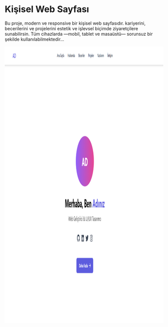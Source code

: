 # Kişisel Web Sayfası

Bu proje, modern ve responsive bir kişisel web sayfasıdır. kariyerini, becerilerini ve projelerini estetik ve işlevsel biçimde ziyaretçilere sunabilirsin.
Tüm cihazlarda —mobil, tablet ve masaüstü— sorunsuz bir şekilde kullanılabilmektedir...

<img src="https://raw.githubusercontent.com/orhancinici/kisisel_web_sayfasi/refs/heads/main/kisisel_web_sayfasi_img_1.png" alt="Açıklama Metni" width="1450" height="880">
